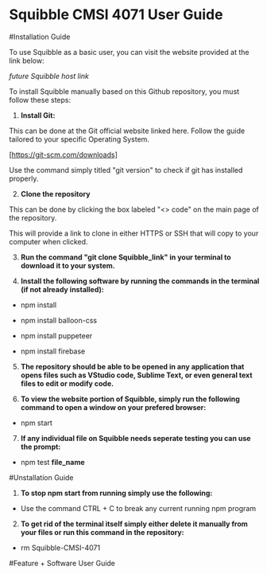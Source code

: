 # Squibble CMSI 4071 User Guide

#Installation Guide

To use Squibble as a basic user, you can visit the website provided at the link below:

  *future Squibble host link*

To install Squibble manually based on this Github repository, you must follow these steps:

1. __Install Git:__

This can be done at the Git official website linked here. Follow the guide tailored to your specific Operating System.

[https://git-scm.com/downloads]

Use the command simply titled "git version" to check if git has installed properly.

2. __Clone the repository__

This can be done by clicking the box labeled "<> code" on the main page of the repository.

This will provide a link to clone in either HTTPS or SSH that will copy to your computer when clicked.

3. __Run the command "git clone __Squibble_link__" in your terminal to download it to your system.__

4. __Install the following software by running the commands in the terminal (if not already installed):__

* npm install

* npm install balloon-css

* npm install puppeteer

* npm install firebase

5. __The repository should be able to be opened in any application that opens files such as VStudio code, Sublime Text, or even general text files to edit or modify code.__

6. __To view the website portion of Squibble, simply run the following command to open a window on your prefered browser:__

* npm start

7. __If any individual file on Squibble needs seperate testing you can use the prompt:__

* npm test __file_name__


#Unstallation Guide

1. __To stop npm start from running simply use the following:__

* Use the command CTRL + C to break any current running npm program

2. __To get rid of the terminal itself simply either delete it manually from your files or run this command in the repository:__

* rm Squibble-CMSI-4071

#Feature + Software User Guide

  


